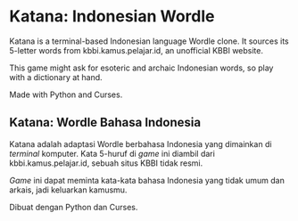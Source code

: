 # Katana: Indonesian Wordle

Katana is a terminal-based Indonesian language Wordle clone. It sources its 5-letter words from kbbi.kamus.pelajar.id, an unofficial KBBI website.

This game might ask for esoteric and archaic Indonesian words, so play with a dictionary at hand.

Made with Python and Curses.

## Katana: Wordle Bahasa Indonesia

Katana adalah adaptasi Wordle berbahasa Indonesia yang dimainkan di *terminal* komputer. Kata 5-huruf di *game* ini diambil dari kbbi.kamus.pelajar.id, sebuah situs KBBI tidak resmi.

*Game* ini dapat meminta kata-kata bahasa Indonesia yang tidak umum dan arkais, jadi keluarkan kamusmu.

Dibuat dengan Python dan Curses.
